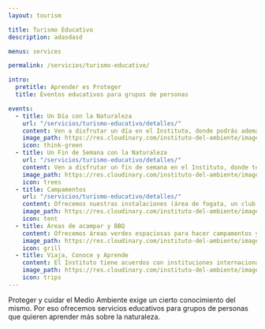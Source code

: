 ```yaml
---
layout: tourism

title: Turismo Educativo
description: adasdasd

menus: services

permalink: /servicios/turismo-educativo/

intro:
  pretitle: Aprender es Proteger
  title: Eventos educativos para grupos de personas

events:
  - title: Un Día con la Naturaleza
    url: "/servicios/turismo-educativo/detalles/"
    content: Ven a disfrutar un día en el Instituto, donde podrás además de conocer nuestras bellezas naturales, aprender a como proteger y conservar el Medio Ambiente.  
    image_path: https://res.cloudinary.com/instituto-del-ambiente/image/upload/c_scale,q_80,w_500/pages/dia-con-la-naturaleza.jpg
    icon: think-green
  - title: Un Fin de Semana con la Naturaleza
    url: "/servicios/turismo-educativo/detalles/"
    content: Ven a disfrutar un fin de semana en el Instituto, donde tendrás más tiempo de apreciar las bellezas naturales del entorno y conocer más de nuestra esencia de proteger y cuidar el Medio Ambiente.
    image_path: https://res.cloudinary.com/instituto-del-ambiente/image/upload/c_scale,q_80,w_500/pages/fin-de-semana-con-la-naturaleza.jpg
    icon: trees
  - title: Campamentos
    url: "/servicios/turismo-educativo/detalles/"
    content: Ofrecemos nuestras instalaciones (área de fogata, un club, habitaciones, baños, bosques y más) para hacer tu campamento en un ambiente sano, limpio y con un aire puro.
    image_path: https://res.cloudinary.com/instituto-del-ambiente/image/upload/c_scale,q_80,w_500/pages/campamentos.jpg
    icon: tent
  - title: Áreas de acampar y BBQ
    content: Ofrecemos áreas verdes espaciosas para hacer campamentos y barbacoas. Por favor trae tu casa de campaña, equipo y una fuente de luz. El costo para cada persona es 100$ y incluye el uso de baños, área de fogata, balneario en el río Jimenoa y el area de barbecoa.
    image_path: https://res.cloudinary.com/instituto-del-ambiente/image/upload/c_scale,q_80,w_500/pages/areas-de-acampar.jpg 
    icon: grill
  - title: Viaja, Conoce y Aprende
    content: El Instituto tiene acuerdos con instituciones internacionales interesados en tener una experiencia cultural donde sus estudiantes viajan, conocen y trabajan en nuestros proyectos.
    image_path: https://res.cloudinary.com/instituto-del-ambiente/image/upload/c_scale,q_80,w_500/pages/excursiones.jpg
    icon: trips
---
```


Proteger y cuidar el Medio Ambiente exige un cierto conocimiento del mismo. Por eso ofrecemos servicios educativos para grupos de personas que quieren aprender más sobre la naturaleza.